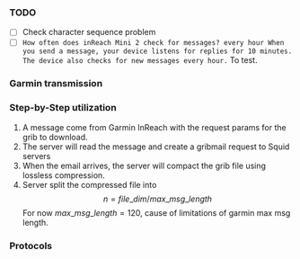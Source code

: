 ### TODO
- [ ] Check character sequence problem
- [ ] `How often does inReach Mini 2 check for messages?
every hour When you send a message, your device listens for replies for 10 minutes. The device also checks for new messages every hour.` To test.

### Garmin transmission

### Step-by-Step utilization
1. A message come from Garmin InReach with the request params for the grib to download.
2. The server will read the message and create a gribmail request to Squid servers
3. When the email arrives, the server will compact the grib file using lossless compression.
4. Server split the compressed file into $$n = file\_dim/max\_msg\_length$$ For now $max\_msg\_length = 120$, cause of limitations of garmin max msg length.


### Protocols
